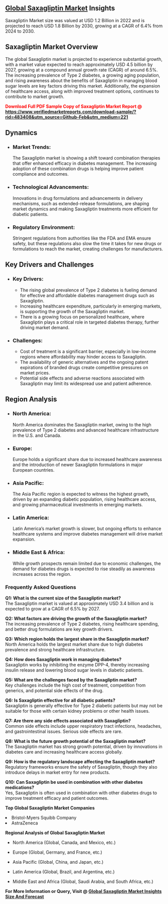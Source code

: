 <h2><a href="https://www.verifiedmarketreports.com/download-sample/?rid=483408&amp;utm_source=Github&amp;utm_medium=221" target="_blank">Global Saxagliptin Market</a> Insights</h2><p>Saxagliptin Market size was valued at USD 1.2 Billion in 2022 and is projected to reach USD 1.8 Billion by 2030, growing at a CAGR of 6.4% from 2024 to 2030.</p><p> <h2>Saxagliptin Market Overview</h2> <p>The global Saxagliptin market is projected to experience substantial growth, with a market value expected to reach approximately USD 4.5 billion by 2027, growing at a compound annual growth rate (CAGR) of around 6.5%. The increasing prevalence of Type 2 diabetes, a growing aging population, and rising awareness about the benefits of Saxagliptin in managing blood sugar levels are key factors driving this market. Additionally, the expansion of healthcare access, along with improved treatment options, continues to contribute to market growth.</p> <p><strong><p><span class=""><span style="color: #ff0000;"><strong>Download Full PDF Sample Copy of Saxagliptin Market Report</strong> @ </span><a href="https://www.verifiedmarketreports.com/download-sample/?rid=483408&amp;utm_source=Github-Feb&amp;utm_medium=221" target="_blank">https://www.verifiedmarketreports.com/download-sample/?rid=483408&amp;utm_source=Github-Feb&amp;utm_medium=221</a></span></p></strong></p> <h2>Dynamics</h2> <ul> <li><h3>Market Trends:</h3> The Saxagliptin market is showing a shift toward combination therapies that offer enhanced efficacy in diabetes management. The increasing adoption of these combination drugs is helping improve patient compliance and outcomes.</li> <li><h3>Technological Advancements:</h3> Innovations in drug formulations and advancements in delivery mechanisms, such as extended-release formulations, are shaping market dynamics and making Saxagliptin treatments more efficient for diabetic patients.</li> <li><h3>Regulatory Environment:</h3> Stringent regulations from authorities like the FDA and EMA ensure safety, but these regulations also slow the time it takes for new drugs or formulations to reach the market, creating challenges for manufacturers.</li> </ul> <h2>Key Drivers and Challenges</h2> <ul> <li><h3>Key Drivers:</h3> <ul> <li>The rising global prevalence of Type 2 diabetes is fueling demand for effective and affordable diabetes management drugs such as Saxagliptin.</li> <li>Increasing healthcare expenditure, particularly in emerging markets, is supporting the growth of the Saxagliptin market.</li> <li>There is a growing focus on personalized healthcare, where Saxagliptin plays a critical role in targeted diabetes therapy, further driving market demand.</li> </ul> </li> <li><h3>Challenges:</h3> <ul> <li>Cost of treatment is a significant barrier, especially in low-income regions where affordability may hinder access to Saxagliptin.</li> <li>The availability of generic alternatives and the ongoing patent expirations of branded drugs create competitive pressures on market prices.</li> <li>Potential side effects and adverse reactions associated with Saxagliptin may limit its widespread use and patient adherence.</li> </ul> </li> </ul> <h2>Region Analysis</h2> <ul> <li><h3>North America:</h3> North America dominates the Saxagliptin market, owing to the high prevalence of Type 2 diabetes and advanced healthcare infrastructure in the U.S. and Canada.</li> <li><h3>Europe:</h3> Europe holds a significant share due to increased healthcare awareness and the introduction of newer Saxagliptin formulations in major European countries.</li> <li><h3>Asia Pacific:</h3> The Asia Pacific region is expected to witness the highest growth, driven by an expanding diabetic population, rising healthcare access, and growing pharmaceutical investments in emerging markets.</li> <li><h3>Latin America:</h3> Latin America’s market growth is slower, but ongoing efforts to enhance healthcare systems and improve diabetes management will drive market expansion.</li> <li><h3>Middle East & Africa:</h3> While growth prospects remain limited due to economic challenges, the demand for diabetes drugs is expected to rise steadily as awareness increases across the region.</li> </ul> <h3>Frequently Asked Questions</h3> <p><strong>Q1: What is the current size of the Saxagliptin market?</strong><br/>The Saxagliptin market is valued at approximately USD 3.4 billion and is expected to grow at a CAGR of 6.5% by 2027.</p> <p><strong>Q2: What factors are driving the growth of the Saxagliptin market?</strong><br/>The increasing prevalence of Type 2 diabetes, rising healthcare spending, and better drug formulations are key growth drivers.</p> <p><strong>Q3: Which region holds the largest share in the Saxagliptin market?</strong><br/>North America holds the largest market share due to high diabetes prevalence and strong healthcare infrastructure.</p> <p><strong>Q4: How does Saxagliptin work in managing diabetes?</strong><br/>Saxagliptin works by inhibiting the enzyme DPP-4, thereby increasing insulin release and lowering blood sugar levels in diabetic patients.</p> <p><strong>Q5: What are the challenges faced by the Saxagliptin market?</strong><br/>Key challenges include the high cost of treatment, competition from generics, and potential side effects of the drug.</p> <p><strong>Q6: Is Saxagliptin effective for all diabetic patients?</strong><br/>Saxagliptin is generally effective for Type 2 diabetic patients but may not be suitable for those with certain kidney problems or other health issues.</p> <p><strong>Q7: Are there any side effects associated with Saxagliptin?</strong><br/>Common side effects include upper respiratory tract infections, headaches, and gastrointestinal issues. Serious side effects are rare.</p> <p><strong>Q8: What is the future growth potential of the Saxagliptin market?</strong><br/>The Saxagliptin market has strong growth potential, driven by innovations in diabetes care and increasing healthcare access globally.</p> <p><strong>Q9: How is the regulatory landscape affecting the Saxagliptin market?</strong><br/>Regulatory frameworks ensure the safety of Saxagliptin, though they also introduce delays in market entry for new products.</p> <p><strong>Q10: Can Saxagliptin be used in combination with other diabetes medications?</strong><br/>Yes, Saxagliptin is often used in combination with other diabetes drugs to improve treatment efficacy and patient outcomes.</p> </p><p><strong>Top Global Saxagliptin Market Companies</strong></p><div data-test-id=""><p><li>Bristol-Myers Squibb Company</li><li> AstraZeneca</li></p><div><strong>Regional Analysis of&nbsp;Global Saxagliptin Market</strong></div><ul><li dir="ltr"><p dir="ltr">North America&nbsp;(Global, Canada, and Mexico, etc.)</p></li><li dir="ltr"><p dir="ltr">Europe (Global, Germany, and France, etc.)</p></li><li dir="ltr"><p dir="ltr">Asia Pacific&nbsp;(Global, China, and Japan, etc.)</p></li><li dir="ltr"><p dir="ltr">Latin America&nbsp;(Global, Brazil, and Argentina, etc.)</p></li><li dir="ltr">Middle East and Africa&nbsp;(Global, Saudi Arabia, and South Africa, etc.)</li></ul><p><strong>For More Information or Query, Visit @&nbsp;</strong><strong><a href="https://www.verifiedmarketreports.com/product/saxagliptin-market-size-and-forecast/?utm_source=Github&amp;utm_medium=221" target="_blank">Global Saxagliptin Market Insights Size And Forecast</a></strong></p></div>
